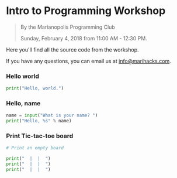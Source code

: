 # Intro to Programming Workshop
> By the Marianopolis Programming Club
>
> Sunday, February 4, 2018 from 11:00 AM - 12:30 PM.

Here you'll find all the source code from the workshop.

If you have any questions, you can email us at info@marihacks.com.

### Hello world
```python
print("Hello, world.")
```

### Hello, name
```python
name = input("What is your name? ")
print("Hello, %s" % name)
```

### Print Tic-tac-toe board
```python
# Print an empty board

print("  |  |  ")
print("  |  |  ")
print("  |  |  ")
```
